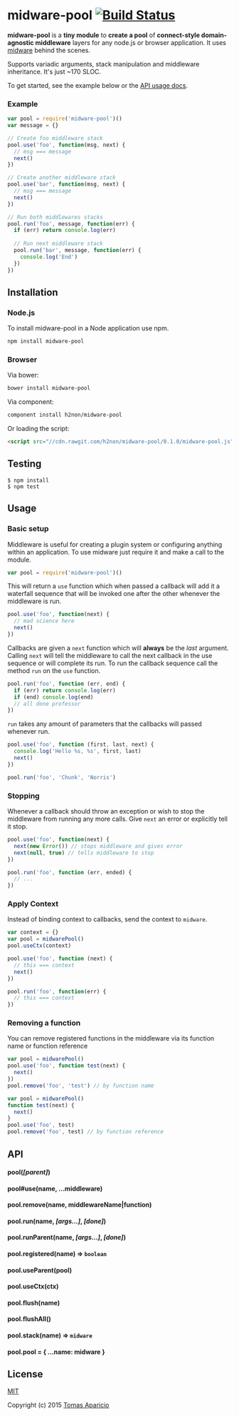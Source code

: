 # midware-pool [![Build Status](https://travis-ci.org/h2non/midware-pool.svg?branch=master)](https://travis-ci.org/h2non/midware-pool)

**midware-pool** is a **tiny module** to **create a pool** of **connect-style domain-agnostic middleware** layers for any node.js or browser application. It uses [midware](https://github.com/h2non/midware) behind the scenes.

Supports variadic arguments, stack manipulation and middleware inheritance. It's just ~170 SLOC.

To get started, see the example below or the [API usage docs](#usage).

### Example

```js
var pool = require('midware-pool')()
var message = {}

// Create foo middleware stack
pool.use('foo', function(msg, next) {
  // msg === message
  next()
})

// Create another middleware stack
pool.use('bar', function(msg, next) {
  // msg === message
  next()
})

// Run both middlewares stacks
pool.run('foo', message, function(err) {
  if (err) return console.log(err)
  
  // Run next middleware stack
  pool.run('bar', message, function(err) {
    console.log('End')
  })
})
```

## Installation

### Node.js

To install midware-pool in a Node application use npm.

```bash
npm install midware-pool
```

### Browser

Via bower:
```bash
bower install midware-pool
```

Via component:
```bash
component install h2non/midware-pool
```

Or loading the script:
```html
<script src="//cdn.rawgit.com/h2non/midware-pool/0.1.0/midware-pool.js"></script>
```

## Testing

```
$ npm install
$ npm test
```

## Usage

### Basic setup

Middleware is useful for creating a plugin system or configuring anything within an application. 
To use midware just require it and make a call to the module.

```js
var pool = require('midware-pool')()
```

This will return a `use` function which when passed a callback will add it a waterfall sequence that will be invoked one after the other whenever the middleware is run.

```js
pool.use('foo', function(next) {
  // mad science here
  next()
})
```

Callbacks are given a `next` function which will **always** be the *last* argument. Calling `next` will tell the middleware to call the next callback in the use sequence or will complete its run. To run the callback sequence call the method `run` on the `use` function.

```js
pool.run('foo', function (err, end) {
  if (err) return console.log(err)
  if (end) console.log(end)
  // all done professor
})
```

`run` takes any amount of parameters that the callbacks will passed whenever run.

```js
pool.use('foo', function (first, last, next) {
  console.log('Hello %s, %s', first, last)
  next()
})

pool.run('foo', 'Chunk', 'Norris')
```

### Stopping

Whenever a callback should throw an exception or wish to stop the middleware from running any more calls. Give `next` an error or explicitly tell it stop.

```js
pool.use('foo', function(next) {
  next(new Error()) // stops middleware and gives error
  next(null, true) // tells middleware to stop
})

pool.run('foo', function (err, ended) {
  // ...
})
```

### Apply Context

Instead of binding context to callbacks, send the context to `midware`.

```js
var context = {}
var pool = midwarePool()
pool.useCtx(context)

pool.use('foo', function (next) {
  // this === context
  next()
})

pool.run('foo', function(err) {
  // this === context
})
```

### Removing a function

You can remove registered functions in the middleware via its function name or function reference

```js
var pool = midwarePool()
pool.use('foo', function test(next) {
  next()
})
pool.remove('foo', 'test') // by function name
```

```js
var pool = midwarePool()
function test(next) {
  next()
}
pool.use('foo', test)
pool.remove('foo', test) // by function reference
```

## API

#### pool(*[parent]*)
#### pool#use(name, ...middleware)
#### pool.remove(name, middlewareName|function)
#### pool.run(name, *[args...]*, *[done]*)
#### pool.runParent(name, *[args...]*, *[done]*)
#### pool.registered(name) => `boolean`
#### pool.useParent(pool)
#### pool.useCtx(ctx)
#### pool.flush(name)
#### pool.flushAll()
#### pool.stack(name) => `midware`
#### pool.pool = { ...name: midware }

## License

[MIT](LICENSE)

Copyright (c) 2015 [Tomas Aparicio](https://github.com/h2non)
